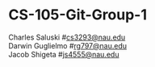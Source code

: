 # CS-105-Git-Group-1
Charles Saluski #cs3293@nau.edu  
Darwin Guglielmo #rg797@nau.edu  
Jacob Shigeta #js4555@nau.edu  
